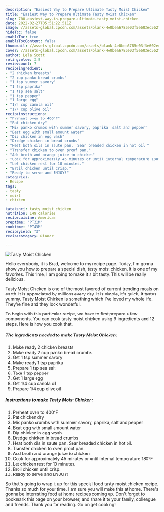 ```yaml
---
description: "Easiest Way to Prepare Ultimate Tasty Moist Chicken"
title: "Easiest Way to Prepare Ultimate Tasty Moist Chicken"
slug: 700-easiest-way-to-prepare-ultimate-tasty-moist-chicken
date: 2022-02-27T05:51:22.511Z
image: //assets-global.cpcdn.com/assets/blank-4e0bea6785e03f5e602ec562f230caae08da540cada707380b4fe1bbebba43da.png
hideToc: false
enableToc: true
enableTocContent: false
thumbnail: //assets-global.cpcdn.com/assets/blank-4e0bea6785e03f5e602ec562f230caae08da540cada707380b4fe1bbebba43da.png
cover: //assets-global.cpcdn.com/assets/blank-4e0bea6785e03f5e602ec562f230caae08da540cada707380b4fe1bbebba43da.png
author: Lela Scott
ratingvalue: 3.9
reviewcount: 7
recipeingredient:
- "2 chicken breasts"
- "2 cup panko bread crumbs"
- "1 tsp summer savory"
- "1 tsp paprika"
- "1 tsp sea salt"
- "1 tsp pepper"
- "1 large egg"
- "1/4 cup canola oil"
- "1/4 cup olive oil"
recipeinstructions:
- "Preheat oven to 400°F"
- "Pat chicken dry"
- "Mix panko crumbs with summer savory, paprika, salt and pepper"
- "Beat egg with small amount water"
- "Dip chicken in egg wash"
- "Dredge chicken in bread crumbs"
- "Heat both oils in saute pan.  Sear breaded chicken in hot oil."
- "Transfer chicken to oven proof pan."
- "Add broth and orange juice to chicken"
- "Cook for approximately 45 minutes or until internal temperature 180°F"
- "Let chicken rest for 10 minutes."
- "Broil chicken until crisp."
- "Ready to serve and ENJOY!"
categories:
- Recipe
tags:
- tasty
- moist
- chicken

katakunci: tasty moist chicken 
nutrition: 149 calories
recipecuisine: American
preptime: "PT31M"
cooktime: "PT43M"
recipeyield: "3"
recipecategory: Dinner

---
```



![Tasty Moist Chicken](//assets-global.cpcdn.com/assets/blank-4e0bea6785e03f5e602ec562f230caae08da540cada707380b4fe1bbebba43da.png)

Hello everybody, it is Brad, welcome to my recipe page. Today, I'm gonna show you how to prepare a special dish, tasty moist chicken. It is one of my favorites. This time, I am going to make it a bit tasty. This will be really delicious.



Tasty Moist Chicken is one of the most favored of current trending meals on earth. It is appreciated by millions every day. It is simple, it's quick, it tastes yummy. Tasty Moist Chicken is something which I've loved my whole life. They're fine and they look wonderful.


To begin with this particular recipe, we have to first prepare a few components. You can cook tasty moist chicken using 9 ingredients and 12 steps. Here is how you cook that.

<!--inarticleads1-->

##### The ingredients needed to make Tasty Moist Chicken:

1. Make ready 2 chicken breasts
1. Make ready 2 cup panko bread crumbs
1. Get 1 tsp summer savory
1. Make ready 1 tsp paprika
1. Prepare 1 tsp sea salt
1. Take 1 tsp pepper
1. Get 1 large egg
1. Get 1/4 cup canola oil
1. Prepare 1/4 cup olive oil




<!--inarticleads2-->

##### Instructions to make Tasty Moist Chicken:

1. Preheat oven to 400°F
1. Pat chicken dry
1. Mix panko crumbs with summer savory, paprika, salt and pepper
1. Beat egg with small amount water
1. Dip chicken in egg wash
1. Dredge chicken in bread crumbs
1. Heat both oils in saute pan.  Sear breaded chicken in hot oil.
1. Transfer chicken to oven proof pan.
1. Add broth and orange juice to chicken
1. Cook for approximately 45 minutes or until internal temperature 180°F
1. Let chicken rest for 10 minutes.
1. Broil chicken until crisp.
1. Ready to serve and ENJOY!



So that's going to wrap it up for this special food tasty moist chicken recipe. Thanks so much for your time. I am sure you will make this at home. There's gonna be interesting food at home recipes coming up. Don't forget to bookmark this page on your browser, and share it to your family, colleague and friends. Thank you for reading. Go on get cooking!
